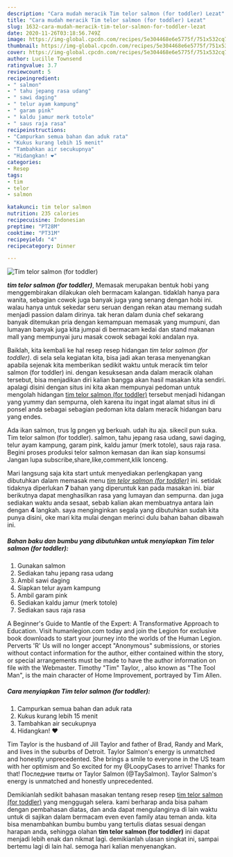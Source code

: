 ```yaml
---
description: "Cara mudah meracik Tim telor salmon (for toddler) Lezat"
title: "Cara mudah meracik Tim telor salmon (for toddler) Lezat"
slug: 1632-cara-mudah-meracik-tim-telor-salmon-for-toddler-lezat
date: 2020-11-26T03:18:56.749Z
image: https://img-global.cpcdn.com/recipes/5e304468e6e5775f/751x532cq70/tim-telor-salmon-for-toddler-foto-resep-utama.jpg
thumbnail: https://img-global.cpcdn.com/recipes/5e304468e6e5775f/751x532cq70/tim-telor-salmon-for-toddler-foto-resep-utama.jpg
cover: https://img-global.cpcdn.com/recipes/5e304468e6e5775f/751x532cq70/tim-telor-salmon-for-toddler-foto-resep-utama.jpg
author: Lucille Townsend
ratingvalue: 3.7
reviewcount: 5
recipeingredient:
- " salmon"
- " tahu jepang rasa udang"
- " sawi daging"
- " telur ayam kampung"
- " garam pink"
- " kaldu jamur merk totole"
- " saus raja rasa"
recipeinstructions:
- "Campurkan semua bahan dan aduk rata"
- "Kukus kurang lebih 15 menit"
- "Tambahkan air secukupnya"
- "Hidangkan! ❤️"
categories:
- Resep
tags:
- tim
- telor
- salmon

katakunci: tim telor salmon 
nutrition: 235 calories
recipecuisine: Indonesian
preptime: "PT28M"
cooktime: "PT31M"
recipeyield: "4"
recipecategory: Dinner

---
```



![Tim telor salmon (for toddler)](https://img-global.cpcdn.com/recipes/5e304468e6e5775f/751x532cq70/tim-telor-salmon-for-toddler-foto-resep-utama.jpg)

<b><i>tim telor salmon (for toddler)</i></b>, Memasak merupakan bentuk hobi yang menggembirakan dilakukan oleh bermacam kalangan. tidaklah hanya para wanita, sebagian cowok juga banyak juga yang senang dengan hobi ini. walau hanya untuk sekedar seru seruan dengan rekan atau memang sudah menjadi passion dalam dirinya. tak heran dalam dunia chef sekarang banyak ditemukan pria dengan kemampuan memasak yang mumpuni, dan lumayan banyak juga kita jumpai di bermacam kedai dan stand makanan mall yang mempunyai juru masak cowok sebagai koki andalan nya.

Baiklah, kita kembali ke hal resep resep hidangan <i>tim telor salmon (for toddler)</i>. di sela sela kegiatan kita, bisa jadi akan terasa menyenangkan apabila sejenak kita memberikan sedikit waktu untuk meracik tim telor salmon (for toddler) ini. dengan kesuksesan anda dalam meracik olahan tersebut, bisa menjadikan diri kalian bangga akan hasil masakan kita sendiri. apalagi disini dengan situs ini kita akan mempunyai pedoman untuk mengolah hidangan <u>tim telor salmon (for toddler)</u> tersebut menjadi hidangan yang yummy dan sempurna, oleh karena itu ingat ingat alamat situs ini di ponsel anda sebagai sebagian pedoman kita dalam meracik hidangan baru yang endes.

Ada ikan salmon, trus lg pngen yg berkuah. udah itu aja. sikecil pun suka. Tim telor salmon (for toddler). salmon, tahu jepang rasa udang, sawi daging, telur ayam kampung, garam pink, kaldu jamur (merk totole), saus raja rasa. Begini proses produksi telor salmon kemasan dan ikan siap konsumsi Jangan lupa subscribe,share,like,comment,klik lonceng.


Mari langsung saja kita start untuk menyediakan perlengkapan yang dibutuhkan dalam memasak menu <u><i>tim telor salmon (for toddler)</i></u> ini. setidak tidaknya diperlukan <b>7</b> bahan yang diperuntuk kan pada masakan ini. biar berikutnya dapat menghasilkan rasa yang lumayan dan sempurna. dan juga sediakan waktu anda sesaat, sebab kalian akan membuatnya antara lain dengan <b>4</b> langkah. saya menginginkan segala yang dibutuhkan sudah kita punya disini, oke mari kita mulai dengan merinci dulu bahan bahan dibawah ini.

<!--inarticleads1-->

##### Bahan baku dan bumbu yang dibutuhkan untuk menyiapkan Tim telor salmon (for toddler):

1. Gunakan  salmon
1. Sediakan  tahu jepang rasa udang
1. Ambil  sawi daging
1. Siapkan  telur ayam kampung
1. Ambil  garam pink
1. Sediakan  kaldu jamur (merk totole)
1. Sediakan  saus raja rasa


A Beginner&#39;s Guide to Mantle of the Expert: A Transformative Approach to Education. Visit humanlegion.com today and join the Legion for exclusive book downloads to start your journey into the worlds of the Human Legion. Perverts &#39;R&#39; Us will no longer accept &#34;Anonymous&#34; submissions, or stories without contact information for the author, either contained within the story, or special arrangements must be made to have the author information on file with the Webmaster. Timothy &#34;Tim&#34; Taylor, , also known as &#34;The Tool Man&#34;, is the main character of Home Improvement, portrayed by Tim Allen. 

<!--inarticleads2-->

##### Cara menyiapkan Tim telor salmon (for toddler):

1. Campurkan semua bahan dan aduk rata
1. Kukus kurang lebih 15 menit
1. Tambahkan air secukupnya
1. Hidangkan! ❤️


Tim Taylor is the husband of Jill Taylor and father of Brad, Randy and Mark, and lives in the suburbs of Detroit. Taylor Salmon&#39;s energy is unmatched and honestly unprecedented. She brings a smile to everyone in the US team with her optimism and So excited for my @LoopyCases to arrive! Thanks for that! Последние твиты от Taylor Salmon (@TaySalmon). Taylor Salmon&#39;s energy is unmatched and honestly unprecedented. 

Demikianlah sedikit bahasan masakan tentang resep resep <u>tim telor salmon (for toddler)</u> yang menggugah selera. kami berharap anda bisa paham dengan pembahasan diatas, dan anda dapat mengulanginya di lain waktu untuk di sajikan dalam bermacam even even family atau teman anda. kita bisa menambahkan bumbu bumbu yang tertulis diatas sesuai dengan harapan anda, sehingga olahan <b>tim telor salmon (for toddler)</b> ini dapat menjadi lebih enak dan nikmat lagi. demikianlah ulasan singkat ini, sampai bertemu lagi di lain hal. semoga hari kalian menyenangkan.
